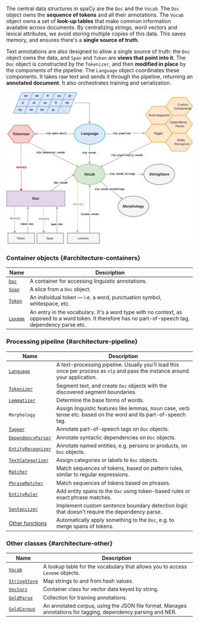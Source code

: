 The central data structures in spaCy are the `Doc` and the `Vocab`. The `Doc`
object owns the **sequence of tokens** and all their annotations. The `Vocab`
object owns a set of **look-up tables** that make common information available
across documents. By centralizing strings, word vectors and lexical attributes,
we avoid storing multiple copies of this data. This saves memory, and ensures
there's a **single source of truth**.

Text annotations are also designed to allow a single source of truth: the `Doc`
object owns the data, and `Span` and `Token` are **views that point into it**.
The `Doc` object is constructed by the `Tokenizer`, and then **modified in
place** by the components of the pipeline. The `Language` object coordinates
these components. It takes raw text and sends it through the pipeline, returning
an **annotated document**. It also orchestrates training and serialization.

![Library architecture](../../images/architecture.svg)

### Container objects {#architecture-containers}

| Name                    | Description                                                                                                                                             |
| ----------------------- | ------------------------------------------------------------------------------------------------------------------------------------------------------- |
| [`Doc`](/api/doc)       | A container for accessing linguistic annotations.                                                                                                       |
| [`Span`](/api/span)     | A slice from a `Doc` object.                                                                                                                            |
| [`Token`](/api/token)   | An individual token — i.e. a word, punctuation symbol, whitespace, etc.                                                                                 |
| [`Lexeme`](/api/lexeme) | An entry in the vocabulary. It's a word type with no context, as opposed to a word token. It therefore has no part-of-speech tag, dependency parse etc. |

### Processing pipeline {#architecture-pipeline}

| Name                                        | Description                                                                                                                   |
| ------------------------------------------- | ----------------------------------------------------------------------------------------------------------------------------- |
| [`Language`](/api/language)                 | A text-processing pipeline. Usually you'll load this once per process as `nlp` and pass the instance around your application. |
| [`Tokenizer`](/api/tokenizer)               | Segment text, and create `Doc` objects with the discovered segment boundaries.                                                |
| [`Lemmatizer`](/api/lemmatizer)             | Determine the base forms of words.                                                                                            |
| `Morphology`                                | Assign linguistic features like lemmas, noun case, verb tense etc. based on the word and its part-of-speech tag.              |
| [`Tagger`](/api/tagger)                     | Annotate part-of-speech tags on `Doc` objects.                                                                                |
| [`DependencyParser`](/api/dependencyparser) | Annotate syntactic dependencies on `Doc` objects.                                                                             |
| [`EntityRecognizer`](/api/entityrecognizer) | Annotate named entities, e.g. persons or products, on `Doc` objects.                                                          |
| [`TextCategorizer`](/api/textcategorizer)   | Assign categories or labels to `Doc` objects.                                                                                 |
| [`Matcher`](/api/matcher)                   | Match sequences of tokens, based on pattern rules, similar to regular expressions.                                            |
| [`PhraseMatcher`](/api/phrasematcher)       | Match sequences of tokens based on phrases.                                                                                   |
| [`EntityRuler`](/api/entityruler)           | Add entity spans to the `Doc` using token-based rules or exact phrase matches.                                                |
| [`Sentencizer`](/api/sentencizer)           | Implement custom sentence boundary detection logic that doesn't require the dependency parse.                                 |
| [Other functions](/api/pipeline-functions)  | Automatically apply something to the `Doc`, e.g. to merge spans of tokens.                                                    |

### Other classes {#architecture-other}

| Name                              | Description                                                                                                   |
| --------------------------------- | ------------------------------------------------------------------------------------------------------------- |
| [`Vocab`](/api/vocab)             | A lookup table for the vocabulary that allows you to access `Lexeme` objects.                                 |
| [`StringStore`](/api/stringstore) | Map strings to and from hash values.                                                                          |
| [`Vectors`](/api/vectors)         | Container class for vector data keyed by string.                                                              |
| [`GoldParse`](/api/goldparse)     | Collection for training annotations.                                                                          |
| [`GoldCorpus`](/api/goldcorpus)   | An annotated corpus, using the JSON file format. Manages annotations for tagging, dependency parsing and NER. |
